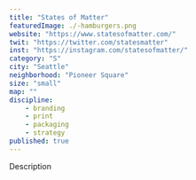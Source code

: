 ```yaml
---
title: "States of Matter"
featuredImage: ./-hamburgers.png
website: "https://www.statesofmatter.com/"
twit: "https://twitter.com/statesmatter"
inst: "https://instagram.com/statesofmatter/"
category: "S"
city: "Seattle"
neighborhood: "Pioneer Square"
size: "small"
map: ""
discipline:
    - branding
    - print
    - packaging
    - strategy
published: true
---
```


Description
